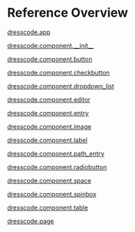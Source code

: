 
# Reference Overview

[dresscode.app](https://github.com/pyrustic/dresscode/blob/master/docs/reference/content/dresscode.app.md#dresscodeapp) 
<br>
 

[dresscode.component.\_\_init\_\_](https://github.com/pyrustic/dresscode/blob/master/docs/reference/content/dresscode.component.\_\_init\_\_.md#dresscodecomponent\_\_init\_\_) 
<br>
 

[dresscode.component.button](https://github.com/pyrustic/dresscode/blob/master/docs/reference/content/dresscode.component.button.md#dresscodecomponentbutton) 
<br>
 

[dresscode.component.checkbutton](https://github.com/pyrustic/dresscode/blob/master/docs/reference/content/dresscode.component.checkbutton.md#dresscodecomponentcheckbutton) 
<br>
 

[dresscode.component.dropdown\_list](https://github.com/pyrustic/dresscode/blob/master/docs/reference/content/dresscode.component.dropdown\_list.md#dresscodecomponentdropdown\_list) 
<br>
 

[dresscode.component.editor](https://github.com/pyrustic/dresscode/blob/master/docs/reference/content/dresscode.component.editor.md#dresscodecomponenteditor) 
<br>
 

[dresscode.component.entry](https://github.com/pyrustic/dresscode/blob/master/docs/reference/content/dresscode.component.entry.md#dresscodecomponententry) 
<br>
 

[dresscode.component.image](https://github.com/pyrustic/dresscode/blob/master/docs/reference/content/dresscode.component.image.md#dresscodecomponentimage) 
<br>
 

[dresscode.component.label](https://github.com/pyrustic/dresscode/blob/master/docs/reference/content/dresscode.component.label.md#dresscodecomponentlabel) 
<br>
 

[dresscode.component.path\_entry](https://github.com/pyrustic/dresscode/blob/master/docs/reference/content/dresscode.component.path\_entry.md#dresscodecomponentpath\_entry) 
<br>
 

[dresscode.component.radiobutton](https://github.com/pyrustic/dresscode/blob/master/docs/reference/content/dresscode.component.radiobutton.md#dresscodecomponentradiobutton) 
<br>
 

[dresscode.component.space](https://github.com/pyrustic/dresscode/blob/master/docs/reference/content/dresscode.component.space.md#dresscodecomponentspace) 
<br>
 

[dresscode.component.spinbox](https://github.com/pyrustic/dresscode/blob/master/docs/reference/content/dresscode.component.spinbox.md#dresscodecomponentspinbox) 
<br>
 

[dresscode.component.table](https://github.com/pyrustic/dresscode/blob/master/docs/reference/content/dresscode.component.table.md#dresscodecomponenttable) 
<br>
 

[dresscode.page](https://github.com/pyrustic/dresscode/blob/master/docs/reference/content/dresscode.page.md#dresscodepage) 
<br>
 
